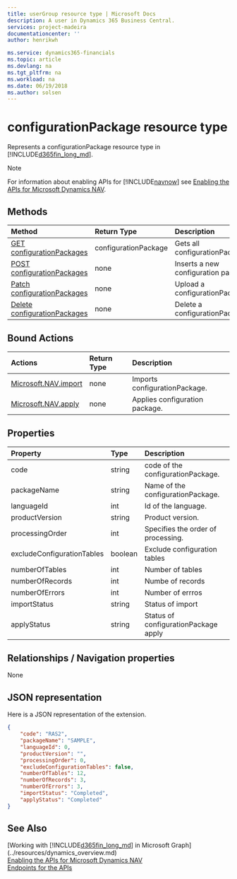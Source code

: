 ```yaml
---
title: userGroup resource type | Microsoft Docs
description: A user in Dynamics 365 Business Central.
services: project-madeira
documentationcenter: ''
author: henrikwh

ms.service: dynamics365-financials
ms.topic: article
ms.devlang: na
ms.tgt_pltfrm: na
ms.workload: na
ms.date: 06/19/2018
ms.author: solsen
---
```


# configurationPackage resource type

Represents a configurationPackage resource type in [!INCLUDE[d365fin_long_md](../../includes/d365fin_long_md.md)].

> [!NOTE]  
> For information about enabling APIs for [!INCLUDE[navnow](../../includes/navnow_md.md)] see [Enabling the APIs for Microsoft Dynamics NAV](../../enabling-apis-for-dynamics-nav.md).

## Methods

| Method         | Return Type  |Description|
|:---------------|:-------------|:----------|
|[GET configurationPackages](../api/dynamics_microsoft_automation_configurationpackage_get.md)|configurationPackage|Gets all configurationPackages|
|[POST configurationPackages](../api/dynamics_microsoft_automation_configurationpackage_post.md)|none|Inserts a new configuration package
|[Patch configurationPackages](../api/dynamics_microsoft_automation_configurationpackage_patch.md)|none|Upload a configurationPackage
|[Delete configurationPackages](../api/dynamics_microsoft_automation_configurationpackage_delete.md)|none|Delete a configurationPackage

## Bound Actions

| Actions         | Return Type  |Description|
|:---------------|:-------------|:----------|
|[Microsoft.NAV.import](../api/dynamics_microsoft_automation_configurationpackage_post.md)|none|Imports configurationPackage.|
|[Microsoft.NAV.apply](../api/dynamics_microsoft_automation_configurationpackage_post.md)|none|Applies configuration package.|

## Properties

| Property | Type |Description                             |
|:----------------|:-----|:---------------------------------------|
|code               |string  |code of the configurationPackage.|
|packageName      |string|Name of the configurationPackage.     |
|languageId|int|Id of the language.|
|productVersion|string|Product version.|
|processingOrder|int|Specifies the order of processing.|
|excludeConfigurationTables|boolean|Exclude configuration tables|
|numberOfTables|int|Number of tables|
|numberOfRecords|int|Numbe of records|
|numberOfErrors|int|Number of errros|
|importStatus|string|Status of import|
|applyStatus|string|Status of configurationPackage apply|


## Relationships / Navigation properties

None

## JSON representation

Here is a JSON representation of the extension.

```json
{
    "code": "RAS2",
    "packageName": "SAMPLE",
    "languageId": 0,
    "productVersion": "",
    "processingOrder": 0,
    "excludeConfigurationTables": false,
    "numberOfTables": 12,
    "numberOfRecords": 3,
    "numberOfErrors": 3,
    "importStatus": "Completed",
    "applyStatus": "Completed"
}
```
<!-- 
## EDM metadata

```xml
  <EntityType Name="configurationPackage">
                <Key>
                    <PropertyRef Name="code" />
                </Key>
                <Property Name="code" Type="Edm.String" Nullable="false" MaxLength="20" />
                <Property Name="packageName" Type="Edm.String" MaxLength="50" />
                <Property Name="languageId" Type="Edm.Int32" />
                <Property Name="productVersion" Type="Edm.String" MaxLength="248" />
                <Property Name="processingOrder" Type="Edm.Int32" />
                <Property Name="excludeConfigurationTables" Type="Edm.Boolean" />
                <Property Name="numberOfTables" Type="Edm.Int32" />
                <Property Name="numberOfRecords" Type="Edm.Int32" />
                <Property Name="numberOfErrors" Type="Edm.Int32" />
                <Property Name="importStatus" Type="Edm.String" />
                <Property Name="applyStatus" Type="Edm.String" />
                <NavigationProperty Name="file" Type="Collection(Microsoft.NAV.file)" ContainsTarget="true" />
            </EntityType>
            <Action Name="import" IsBound="true">
                <Parameter Name="bindingParameter" Type="Microsoft.NAV.configurationPackage" />
            </Action>
            <Action Name="apply" IsBound="true">
                <Parameter Name="bindingParameter" Type="Microsoft.NAV.configurationPackage" />
            </Action>

```
 -->
## See Also

[Working with [!INCLUDE[d365fin_long_md](../../includes/d365fin_long_md.md)] in Microsoft Graph](../resources/dynamics_overview.md)  
[Enabling the APIs for Microsoft Dynamics NAV](../../enabling-apis-for-dynamics-nav.md)  
[Endpoints for the APIs](../../endpoints-apis-for-dynamics.md)  
